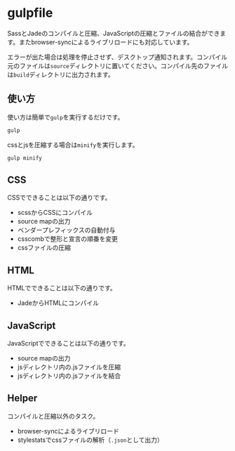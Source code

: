 # gulpfile
SassとJadeのコンパイルと圧縮、JavaScriptの圧縮とファイルの結合ができます。またbrowser-syncによるライブリロードにも対応しています。

エラーが出た場合は処理を停止させず、デスクトップ通知されます。コンパイル元のファイルは`source`ディレクトリに置いてください。コンパイル先のファイルは`build`ディレクトリに出力されます。

## 使い方
使い方は簡単で`gulp`を実行するだけです。

```bash
gulp
```

cssとjsを圧縮する場合は`minify`を実行します。

```bash
gulp minify
```

## CSS
CSSでできることは以下の通りです。

* scssからCSSにコンパイル
* source mapの出力
* ベンダープレフィックスの自動付与
* csscombで整形と宣言の順番を変更
* cssファイルの圧縮

## HTML
HTMLでできることは以下の通りです。

* JadeからHTMLにコンパイル

## JavaScript
JavaScriptでできることは以下の通りです。

* source mapの出力
* jsディレクトリ内の.jsファイルを圧縮
* jsディレクトリ内の.jsファイルを結合

## Helper
コンパイルと圧縮以外のタスク。

* browser-syncによるライブリロード
* stylestatsでcssファイルの解析（`.json`として出力）